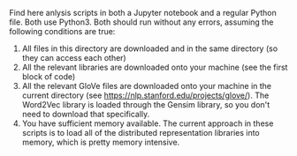 Find here anlysis scripts in both a Jupyter notebook and a regular Python file. Both use Python3. Both should run without any errors, assuming the following conditions are true:
1. All files in this directory are downloaded and in the same directory (so they can access each other)
2. All the relevant libraries are downloaded onto your machine (see the first block of code)
3. All the relevant GloVe files are downloaded onto your machine in the current directory (see https://nlp.stanford.edu/projects/glove/). The Word2Vec library is loaded through the Gensim library, so you don't need to download that specifically.
4. You have sufficient memory available. The current approach in these scripts is to load all of the distributed representation libraries into memory, which is pretty memory intensive.
